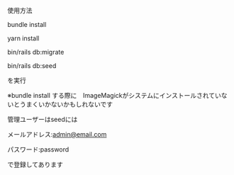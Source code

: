 
使用方法

bundle install

yarn install

bin/rails db:migrate

bin/rails db:seed

を実行

※bundle install する際に　ImageMagickがシステムにインストールされていないとうまくいかないかもしれないです



管理ユーザーはseedには

メールアドレス:admin@email.com

パスワード:password

で登録してあります
